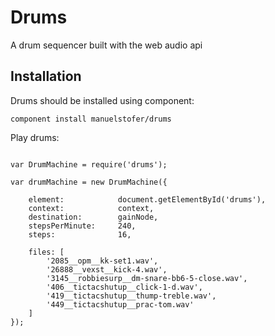 
# Drums

  A drum sequencer built with the web audio api

## Installation

Drums should be installed using component:

```
component install manuelstofer/drums
```


Play drums:
```JS

var DrumMachine = require('drums');

var drumMachine = new DrumMachine({

    element:            document.getElementById('drums'),
    context:            context,
    destination:        gainNode,
    stepsPerMinute:     240,
    steps:              16,

    files: [
        '2085__opm__kk-set1.wav',
        '26888__vexst__kick-4.wav',
        '3145__robbiesurp__dm-snare-bb6-5-close.wav',
        '406__tictacshutup__click-1-d.wav',
        '419__tictacshutup__thump-treble.wav',
        '449__tictacshutup__prac-tom.wav'
    ]
});

```
